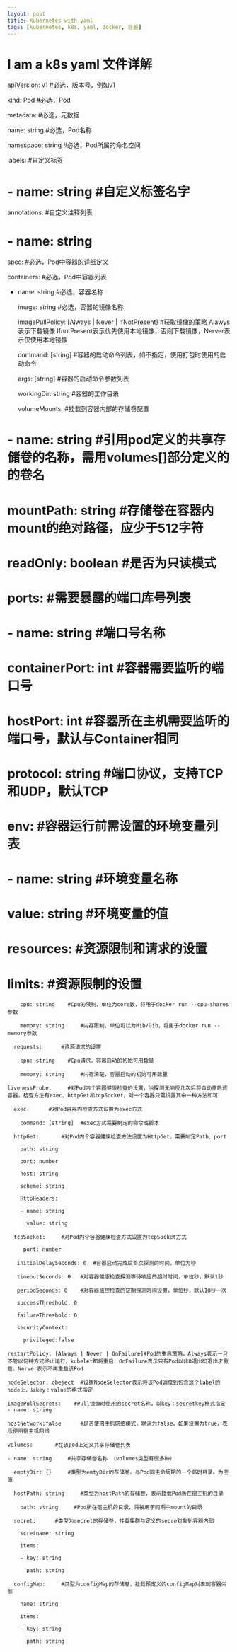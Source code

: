 ```yaml
---
layout: post
title: Kubernetes with yaml
tags: [kubernetes, k8s, yaml, docker, 容器]
---
```


# I am a k8s yaml 文件详解

apiVersion: v1       #必选，版本号，例如v1

kind: Pod       #必选，Pod

metadata:       #必选，元数据

  name: string       #必选，Pod名称
  
  namespace: string    #必选，Pod所属的命名空间
  
  labels:      #自定义标签
  
 #   - name: string     #自定义标签名字
    
  annotations:       #自定义注释列表
  
 #   - name: string
    
spec:         #必选，Pod中容器的详细定义

  containers:      #必选，Pod中容器列表
  
  - name: string     #必选，容器名称
  
    image: string    #必选，容器的镜像名称
    
    imagePullPolicy: [Always | Never | IfNotPresent] #获取镜像的策略 Alawys表示下载镜像 IfnotPresent表示优先使用本地镜像，否则下载镜像，Nerver表示仅使用本地镜像
    
    command: [string]    #容器的启动命令列表，如不指定，使用打包时使用的启动命令
    
    args: [string]     #容器的启动命令参数列表
    
    workingDir: string     #容器的工作目录
    
    volumeMounts:    #挂载到容器内部的存储卷配置
    
#    - name: string     #引用pod定义的共享存储卷的名称，需用volumes[]部分定义的的卷名
    
#      mountPath: string    #存储卷在容器内mount的绝对路径，应少于512字符
      
#      readOnly: boolean    #是否为只读模式
      
#    ports:       #需要暴露的端口库号列表
    
#    - name: string     #端口号名称

#      containerPort: int   #容器需要监听的端口号
      
#      hostPort: int    #容器所在主机需要监听的端口号，默认与Container相同
      
#      protocol: string     #端口协议，支持TCP和UDP，默认TCP
      
#    env:       #容器运行前需设置的环境变量列表

#    - name: string     #环境变量名称

#      value: string    #环境变量的值

#    resources:       #资源限制和请求的设置

#      limits:      #资源限制的设置

        cpu: string    #Cpu的限制，单位为core数，将用于docker run --cpu-shares参数
        
        memory: string     #内存限制，单位可以为Mib/Gib，将用于docker run --memory参数
        
      requests:      #资源请求的设置
      
        cpu: string    #Cpu请求，容器启动的初始可用数量
        
        memory: string     #内存清楚，容器启动的初始可用数量
        
    livenessProbe:     #对Pod内个容器健康检查的设置，当探测无响应几次后将自动重启该容器，检查方法有exec、httpGet和tcpSocket，对一个容器只需设置其中一种方法即可
    
      exec:      #对Pod容器内检查方式设置为exec方式
      
        command: [string]  #exec方式需要制定的命令或脚本
        
      httpGet:       #对Pod内个容器健康检查方法设置为HttpGet，需要制定Path、port
      
        path: string
        
        port: number
        
        host: string
        
        scheme: string
        
        HttpHeaders:
        
        - name: string
        
          value: string
          
      tcpSocket:     #对Pod内个容器健康检查方式设置为tcpSocket方式
      
         port: number
         
       initialDelaySeconds: 0  #容器启动完成后首次探测的时间，单位为秒
       
       timeoutSeconds: 0   #对容器健康检查探测等待响应的超时时间，单位秒，默认1秒
       
       periodSeconds: 0    #对容器监控检查的定期探测时间设置，单位秒，默认10秒一次
       
       successThreshold: 0
       
       failureThreshold: 0
       
       securityContext:
       
         privileged:false
         
    restartPolicy: [Always | Never | OnFailure]#Pod的重启策略，Always表示一旦不管以何种方式终止运行，kubelet都将重启，OnFailure表示只有Pod以非0退出码退出才重启，Nerver表示不再重启该Pod
    
    nodeSelector: obeject  #设置NodeSelector表示将该Pod调度到包含这个label的node上，以key：value的格式指定
    
    imagePullSecrets:    #Pull镜像时使用的secret名称，以key：secretkey格式指定
    - name: string
    
    hostNetwork:false      #是否使用主机网络模式，默认为false，如果设置为true，表示使用宿主机网络
    
    volumes:       #在该pod上定义共享存储卷列表
    
    - name: string     #共享存储卷名称 （volumes类型有很多种）
    
      emptyDir: {}     #类型为emtyDir的存储卷，与Pod同生命周期的一个临时目录。为空值
      
      hostPath: string     #类型为hostPath的存储卷，表示挂载Pod所在宿主机的目录
      
        path: string     #Pod所在宿主机的目录，将被用于同期中mount的目录
        
      secret:      #类型为secret的存储卷，挂载集群与定义的secre对象到容器内部
      
        scretname: string  
        
        items:     
        
        - key: string
        
          path: string
          
      configMap:     #类型为configMap的存储卷，挂载预定义的configMap对象到容器内部
      
        name: string
        
        items:
        
        - key: string
        
          path: string
